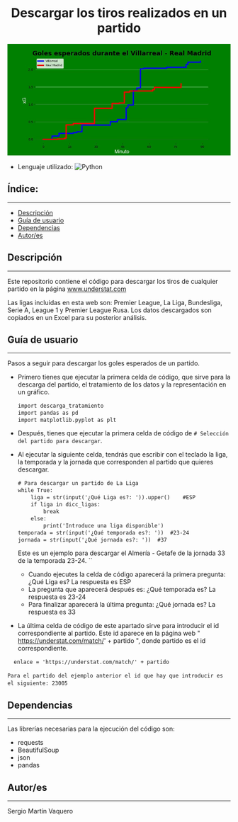 <h1 align="center">Descargar los tiros realizados en un partido</h1>
<p align="center"><img src="https://raw.githubusercontent.com/srgmrtnvqr/DescargarGolesEsperados/main/xg_partido.jpg"/></p> 

- Lenguaje utilizado: ![Python](https://img.shields.io/badge/python-3670A0?style=for-the-badge&logo=python&logoColor=ffdd54) 

## Índice:
---

- [Descripción](#descripción)
- [Guía de usuario](#guía-de-usuario)
- [Dependencias](#dependencias)
- [Autor/es](#autores)


## Descripción
---
Este repositorio contiene el código para descargar los tiros de cualquier partido en la página www.understat.com 

Las ligas incluidas en esta web son: Premier League, La Liga, Bundesliga, Serie A, League 1 y Premier League Rusa.
Los datos descargados son copiados en un Excel para su posterior análisis.

## Guía de usuario
---
Pasos a seguir para descargar los goles esperados de un partido.

- Primero tienes que ejecutar la primera celda de código, que sirve para la descarga del partido, el tratamiento de los datos y la representación en un gráfico.
  ```
  import descarga_tratamiento
  import pandas as pd
  import matplotlib.pyplot as plt
  ```
  
- Después, tienes que ejecutar la primera celda de código de `` # Selección del partido para descargar ``.
  
- Al ejecutar la siguiente celda, tendrás que escribir con el teclado la liga, la temporada y la jornada que corresponden al partido que quieres descargar.
  ```
  # Para descargar un partido de La Liga 
  while True:
      liga = str(input('¿Qué Liga es?: ')).upper()    #ESP
      if liga in dicc_ligas:
          break
      else:
          print('Introduce una liga disponible')
  temporada = str(input('¿Qué temporada es?: '))  #23-24
  jornada = str(input('¿Qué jornada es?: '))  #37
  ```

  Este es un ejemplo para descargar el Almería - Getafe de la jornada 33 de la temporada 23-24.
  ``
    - Cuando ejecutes la celda de código aparecerá la primera pregunta: ¿Qué Liga es?
      La respuesta es ESP
    - La pregunta que aparecerá después es: ¿Qué temporada es?
      La respuesta es 23-24
    - Para finalizar aparecerá la última pregunta: ¿Qué jornada es?
      La respuesta es 33
      
- La última celda de código de este apartado sirve para introducir el id correspondiente al partido. Este id aparece en la página web " https://understat.com/match/' + partido ", donde partido es el id correspondiente.
``` partido = str(input('¿Cuál es el ID del partido que quieres descargar: '))
  enlace = 'https://understat.com/match/' + partido
```
`` Para el partido del ejemplo anterior el id que hay que introducir es el siguiente: 23005 ``

## Dependencias
---
Las librerías necesarias para la ejecución del código son: 
- requests
- BeautifulSoup
- json
- pandas

## Autor/es
---
Sergio Martín Vaquero
